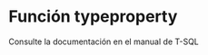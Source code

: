 ﻿---
Autogenerated: true
---

# Función  typeproperty

Consulte la documentación en el manual de T-SQL
